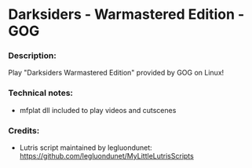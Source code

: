 # Darksiders - Warmastered Edition - GOG
### Description:
Play "Darksiders Warmastered Edition" provided by GOG on Linux!
### Technical notes:
- mfplat dll included to play videos and cutscenes
### Credits:
- Lutris script maintained by legluondunet: https://github.com/legluondunet/MyLittleLutrisScripts

